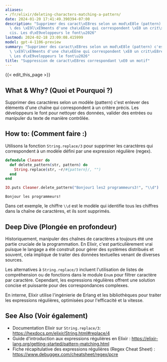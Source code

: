 ```yaml
---
aliases:
- /fr/elixir/deleting-characters-matching-a-pattern/
date: 2024-01-20 17:41:49.390394-07:00
description: "Supprimer des caract\xE8res selon un mod\xE8le (pattern) c'est enlever\
  \ des \xE9l\xE9ments d'une cha\xEEne qui correspondent \xE0 un crit\xE8re pr\xE9\
  cis. Les d\xE9veloppeurs le font\u2026"
lastmod: 2024-02-18 23:09:08.415999
model: gpt-4-1106-preview
summary: "Supprimer des caract\xE8res selon un mod\xE8le (pattern) c'est enlever des\
  \ \xE9l\xE9ments d'une cha\xEEne qui correspondent \xE0 un crit\xE8re pr\xE9cis.\
  \ Les d\xE9veloppeurs le font\u2026"
title: "Suppression de caract\xE8res correspondant \xE0 un motif"
---
```


{{< edit_this_page >}}

## What & Why? (Quoi et Pourquoi ?)
Supprimer des caractères selon un modèle (pattern) c'est enlever des éléments d'une chaîne qui correspondent à un critère précis. Les développeurs le font pour nettoyer des données, valider des entrées ou manipuler du texte de manière contrôlée.

## How to: (Comment faire :)

Utilisons la fonction `String.replace/3` pour supprimer les caractères qui correspondent à un modèle défini par une expression régulière (regex).

```elixir
defmodule Cleaner do
  def delete_pattern(str, pattern) do
    String.replace(str, ~r/#{pattern}/, "")
  end
end

IO.puts Cleaner.delete_pattern("Bonjour1 les2 programmeurs3!", "\\d")
```

```  
Bonjour les programmeurs!
```

Dans cet exemple, le chiffre `\\d` est le modèle qui identifie tous les chiffres dans la chaîne de caractères, et ils sont supprimés.

## Deep Dive (Plongée en profondeur)

Historiquement, manipuler des chaînes de caractères a toujours été une partie cruciale de la programmation. En Elixir, c'est particulièrement vrai puisque le langage a été construit pour gérer des systèmes distribués et souvent, cela implique de traiter des données textuelles venant de diverses sources. 

Les alternatives à `String.replace/3` incluent l'utilisation de listes de compréhension ou de fonctions dans le module `Enum` pour filtrer caractère par caractère. Cependant, les expressions régulières offrent une solution concise et puissante pour des correspondances complexes.

En interne, Elixir utilise l'ingénierie de Erlang et les bibliothèques pour traiter les expressions régulières, optimisées pour l'efficacité et la vitesse.

## See Also (Voir également)

- Documentation Elixir sur `String.replace/3`: https://hexdocs.pm/elixir/String.html#replace/4
- Guide d'introduction aux expressions régulières en Elixir : https://elixir-lang.org/getting-started/pattern-matching.html
- Fiche récapitulative des expressions régulières (Regex Cheat Sheet) : https://www.debuggex.com/cheatsheet/regex/pcre

